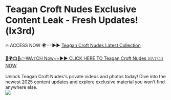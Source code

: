 # Teagan Croft Nudes Exclusive Content Leak - Fresh Updates! (lx3rd)

🔥 ACCESS NOW 🌍==►► <a href="https://tinyurl.com/2mz8nhtm" rel="nofollow">Teagan Croft Nudes Latest Collection</a>
<br><br>
[🔴🌍📺📱👉WA𝚃CH Now==►► CLICK HERE TO Teagan Croft Nudes 𝚆𝙰𝚃𝙲𝙷 NOW](https://tinyurl.com/2mz8nhtm)
<br><br>
Unlock Teagan Croft Nudes's private videos and photos today! Dive into the newest 2025 content updates and explore exclusive material you won’t find anywhere else.
<br>
<a href="https://tinyurl.com/2mz8nhtm" rel="nofollow" data-target="animated-image.originalLink"><img src="https://camo.githubusercontent.com/8a4f000d20f83aca3bf7ec5f350d767afa0574a8a352519fd8cfa583a6f93a33/68747470733a2f2f692e696d6775722e636f6d2f644a486b345a712e676966" data-canonical-src="https://i.imgur.com/dJHk4Zq.gif" style="max-width: 100%; display: inline-block;" data-target="animated-image.originalImage"></a>
<br>
